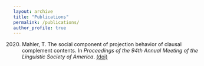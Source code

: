 ```yaml
---
layout: archive
title: "Publications"
permalink: /publications/
author_profile: true
---
```


2020. Mahler, T. The social component of projection behavior of clausal complement contents. In *Proceedings of the 94th Annual Meeting of the Linguistic Society of America*. [(doi)](https://journals.linguisticsociety.org/proceedings/index.php/PLSA/article/view/4703/4384)

<script src="https://bibbase.org/show?bib=https%3A%2F%2Fwww.asc.ohio-state.edu%2Fmahler.38%2FMyCites.bib&jsonp=1&theme=simple&authorFirst=1">

